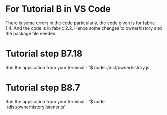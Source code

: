 # For Tutorial B in VS Code

There is some errors in the code particularly, the code given is for fabric 1.4. 
And the code is in fabric 2.2. Hence some changes to ownerhistory and the package file needed.


# Tutorial step B7.18
Run the application from your terminal - '$ node ./dist/ownerhistory.js'

# Tutorial step B8.7
Run the application from your terminal - '$ node ./dist/ownerhistorylistener.js'
